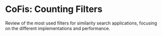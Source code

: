 # CoFis: Counting Filters 
Review of the most used filters for similarity search applications, focusing on the different implementations and performance. 
<!--- Golomb-compressed sequences, Cuckoo filters, Quotient filters, Morton filters, Bloomier filters, XOR filters and Binary Fuse Filters. --->
